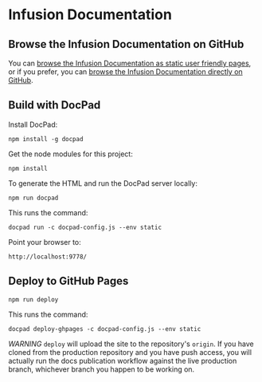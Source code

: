 Infusion Documentation
======================

## Browse the Infusion Documentation on GitHub

You can [browse the Infusion Documentation as static user friendly pages](http://docs.fluidproject.org/infusion/), or if you prefer, you can [browse the Infusion Documentation directly on GitHub](src/documents).


## Build with DocPad


Install DocPad:

```
npm install -g docpad
```

Get the node modules for this project:

```
npm install
```

To generate the HTML and run the DocPad server locally:

```
npm run docpad
```

This runs the command:

```
docpad run -c docpad-config.js --env static
```

Point your browser to:

```
http://localhost:9778/
```

## Deploy to GitHub Pages

```
npm run deploy
```

This runs the command:

```
docpad deploy-ghpages -c docpad-config.js --env static
```

*WARNING* `deploy` will upload the site to the repository's `origin`. If you have cloned
from the production repository and you have push access, you will actually run the docs publication
workflow against the live production branch, whichever branch you happen to be working on.
